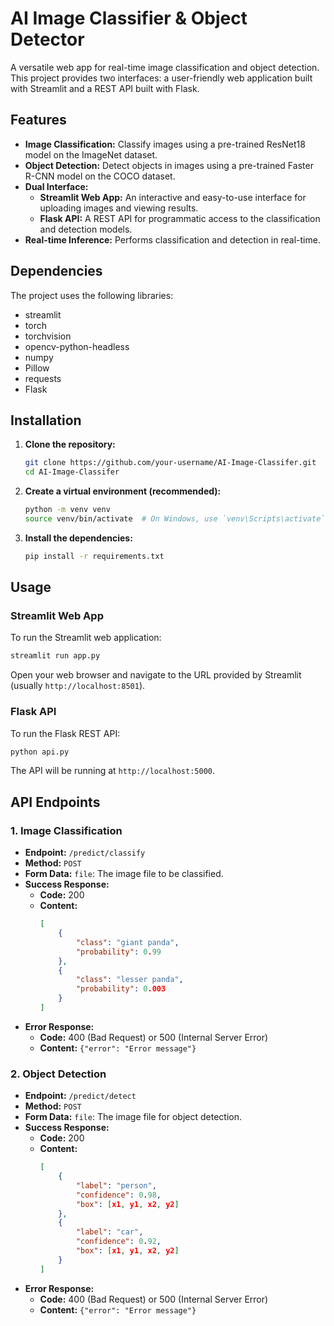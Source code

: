 # AI Image Classifier & Object Detector

A versatile web app for real-time image classification and object detection. This project provides two interfaces: a user-friendly web application built with Streamlit and a REST API built with Flask.

## Features

- **Image Classification:** Classify images using a pre-trained ResNet18 model on the ImageNet dataset.
- **Object Detection:** Detect objects in images using a pre-trained Faster R-CNN model on the COCO dataset.
- **Dual Interface:** 
    - **Streamlit Web App:** An interactive and easy-to-use interface for uploading images and viewing results.
    - **Flask API:** A REST API for programmatic access to the classification and detection models.
- **Real-time Inference:** Performs classification and detection in real-time.

## Dependencies

The project uses the following libraries:

- streamlit
- torch
- torchvision
- opencv-python-headless
- numpy
- Pillow
- requests
- Flask

## Installation

1.  **Clone the repository:**
    ```bash
    git clone https://github.com/your-username/AI-Image-Classifer.git
    cd AI-Image-Classifer
    ```

2.  **Create a virtual environment (recommended):**
    ```bash
    python -m venv venv
    source venv/bin/activate  # On Windows, use `venv\Scripts\activate`
    ```

3.  **Install the dependencies:**
    ```bash
    pip install -r requirements.txt
    ```

## Usage

### Streamlit Web App

To run the Streamlit web application:

```bash
streamlit run app.py
```

Open your web browser and navigate to the URL provided by Streamlit (usually `http://localhost:8501`).

### Flask API

To run the Flask REST API:

```bash
python api.py
```

The API will be running at `http://localhost:5000`.

## API Endpoints

### 1. Image Classification

- **Endpoint:** `/predict/classify`
- **Method:** `POST`
- **Form Data:** `file`: The image file to be classified.
- **Success Response:**
    - **Code:** 200
    - **Content:** 
        ```json
        [
            {
                "class": "giant panda",
                "probability": 0.99
            },
            {
                "class": "lesser panda",
                "probability": 0.003
            }
        ]
        ```
- **Error Response:**
    - **Code:** 400 (Bad Request) or 500 (Internal Server Error)
    - **Content:** `{"error": "Error message"}`

### 2. Object Detection

- **Endpoint:** `/predict/detect`
- **Method:** `POST`
- **Form Data:** `file`: The image file for object detection.
- **Success Response:**
    - **Code:** 200
    - **Content:** 
        ```json
        [
            {
                "label": "person",
                "confidence": 0.98,
                "box": [x1, y1, x2, y2]
            },
            {
                "label": "car",
                "confidence": 0.92,
                "box": [x1, y1, x2, y2]
            }
        ]
        ```
- **Error Response:**
    - **Code:** 400 (Bad Request) or 500 (Internal Server Error)
    - **Content:** `{"error": "Error message"}`
